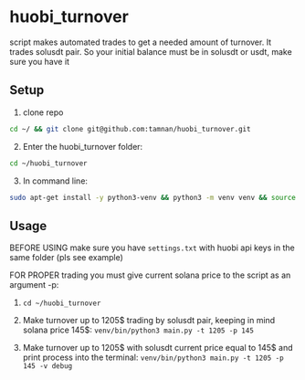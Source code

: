 # huobi_turnover
script makes automated trades to get a needed amount of turnover. It trades solusdt pair. So your initial balance must be in solusdt or usdt, make sure you have it

## Setup
1. clone repo
```sh
cd ~/ && git clone git@github.com:tamnan/huobi_turnover.git
```
2. Enter the huobi_turnover folder:
```sh
cd ~/huobi_turnover
```
3. In command line: 
```sh
sudo apt-get install -y python3-venv && python3 -m venv venv && source venv/bin/activate && pip3 install --upgrade pip && pip3 install -r requirements.txt
```

## Usage

BEFORE USING make sure you have ```settings.txt``` with huobi api keys in the same folder (pls see example)

FOR PROPER trading you must give current solana price to the script as an argument -p:

1. ```cd ~/huobi_turnover```

2. Make turnover up to 1205$ trading by solusdt pair, keeping in mind solana price 145$:
```venv/bin/python3 main.py -t 1205 -p 145```

2. Make turnover up to 1205$ with solusdt current price equal to 145$ and print process into the terminal:
```venv/bin/python3 main.py -t 1205 -p 145 -v debug```

